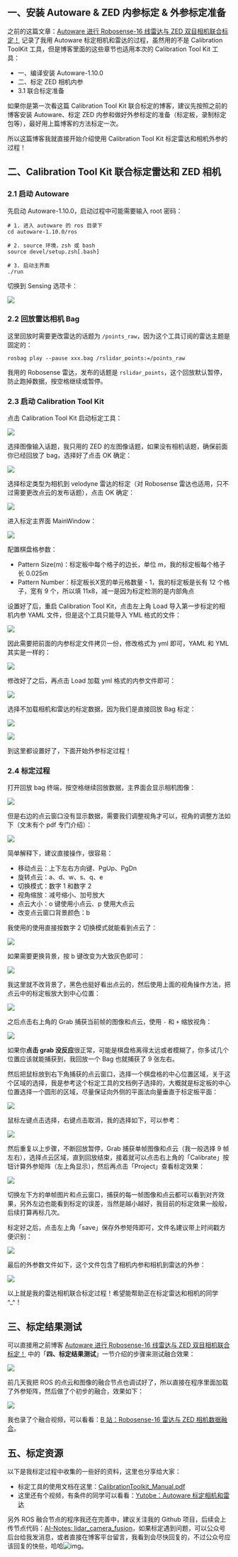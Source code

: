 ## 一、安装 Autoware & ZED 内参标定 & 外参标定准备

之前的这篇文章：[Autoware 进行 Robosense-16 线雷达与 ZED 双目相机联合标定！](https://dlonng.com/posts/autoware-calibr-1) 记录了我用 Autoware 标定相机和雷达的过程，虽然用的不是 Calibration ToolKit 工具，但是博客里面的这些章节也适用本次的  Calibration Tool Kit 工具：

- 一、编译安装 Autoware-1.10.0
- 二、标定 ZED 相机内参
- 3.1 联合标定准备

如果你是第一次看这篇 Calibration Tool Kit 联合标定的博客，建议先按照之前的博客安装 Autoware、标定 ZED 内参和做好外参标定的准备（标定板，录制标定包等），最好用上篇博客的方法标定一次。

所以这篇博客我就直接开始介绍使用 Calibration Tool Kit 标定雷达和相机外参的过程！

## 二、Calibration Tool Kit 联合标定雷达和 ZED 相机

### 2.1 启动 Autoware

先启动 Autoware-1.10.0，启动过程中可能需要输入 root 密码：

```shell
# 1. 进入 autoware 的 ros 目录下
cd autoware-1.10.0/ros

# 2. source 环境，zsh 或 bash
source devel/setup.zsh[.bash]

# 3. 启动主界面
./run
```

切换到 Sensing 选项卡：

![](https://dlonng.oss-cn-shenzhen.aliyuncs.com/blog/sensing.png)

### 2.2 回放雷达相机 Bag 

这里回放时需要更改雷达的话题为 `/points_raw`，因为这个工具订阅的雷达主题是固定的：

```shell
rosbag play --pause xxx.bag /rslidar_points:=/points_raw
```

我用的 Robosense 雷达，发布的话题是 `rslidar_points`，这个回放默认暂停，防止跑掉数据，按空格继续或暂停。

### 2.3 启动 Calibration Tool Kit

点击 Calibration Tool Kit 启动标定工具：

![](https://dlonng.oss-cn-shenzhen.aliyuncs.com/blog/calibration_tool_kit.png)

选择图像输入话题，我只用的 ZED 的左图像话题，如果没有相机话题，确保前面你已经回放了 bag，选择好了点击 OK 确定：

![](https://dlonng.oss-cn-shenzhen.aliyuncs.com/blog/left_imageraw.png)

选择标定类型为相机到 velodyne 雷达的标定（对 Robosense 雷达也适用，只不过需要更改点云的发布话题），点击 OK 确定：

![](https://dlonng.oss-cn-shenzhen.aliyuncs.com/blog/camera_velodyne.png)

进入标定主界面 MainWindow：

![](https://dlonng.oss-cn-shenzhen.aliyuncs.com/blog/main_window_config.png)

配置棋盘格参数：

- Pattern Size(m)：标定板中每个格子的边长，单位 m，我的标定板每个格子长 0.025m
- Pattern Number：标定板长X宽的单元格数量 - 1，我的标定板是长有 12 个格子，宽有 9 个，所以填 11x8，减一是因为标定检测的是内部角点

设置好了后，重启 Calibration Tool Kit，点击左上角 Load 导入第一步标定的相机内参 YAML 文件，但是这个工具只能导入 YML 格式的文件：

![](https://dlonng.oss-cn-shenzhen.aliyuncs.com/blog/only_yml.png)

因此需要把前面的内参标定文件拷贝一份，修改格式为 yml 即可，YAML 和 YML 其实是一样的：

![](https://dlonng.oss-cn-shenzhen.aliyuncs.com/blog/yaml2yml.png)

修改好了之后，再点击 Load 加载 yml 格式的内参文件即可：

![](https://dlonng.oss-cn-shenzhen.aliyuncs.com/blog/load_yml.png)

选择不加载相机和雷达的标定数据，因为我们是直接回放 Bag 标定：

![](https://dlonng.oss-cn-shenzhen.aliyuncs.com/blog/load_camera_data_no.png)

![](https://dlonng.oss-cn-shenzhen.aliyuncs.com/blog/load_cloud_data_no.png)

到这里都设置好了，下面开始外参标定过程！

### 2.4 标定过程

打开回放 bag 终端，按空格继续回放数据，主界面会显示相机图像：

![](https://dlonng.oss-cn-shenzhen.aliyuncs.com/blog/calibr_play_bag.png)

但是右边的点云窗口没有显示数据，需要我们调整视角才可以，视角的调整方法如下（文末有个 pdf 专门介绍）：

![](https://dlonng.oss-cn-shenzhen.aliyuncs.com/blog/basic_operations.png)

简单解释下，建议直接操作，很容易：

- 移动点云：上下左右方向键、PgUp、PgDn
- 旋转点云：a、d、w、s、q、e
- 切换模式：数字 1 和数字 2
- 视角缩放：减号缩小、加号放大
- 点云大小：o 键使用小点云、p 使用大点云
- 改变点云窗口背景颜色：b

我使用的使用直接按数字 2 切换模式就能看到点云了：

![](https://dlonng.oss-cn-shenzhen.aliyuncs.com/blog/mode_2.png)

如果需要更换背景，按 b 键改变为大致灰色即可：

![](https://dlonng.oss-cn-shenzhen.aliyuncs.com/blog/change_bgcolor.png)

我这里就不改背景了，黑色也挺好看出点云的，然后使用上面的视角操作方法，把点云中的标定板放大到中心位置：

![](https://dlonng.oss-cn-shenzhen.aliyuncs.com/blog/change_cloud_view2.png)

之后点击右上角的 Grab 捕获当前帧的图像和点云，使用 `-` 和 `+` 缩放视角：

![](https://dlonng.oss-cn-shenzhen.aliyuncs.com/blog/grab_3.png)

如果你**点击 grab 没反应**很正常，可能是棋盘格离得太远或者模糊了，你多试几个位置应该就能捕获到，我回放一个 Bag 也就捕获了 9 张左右。

然后把鼠标放到右下角捕获的点云窗口，选择一个棋盘格的中心位置区域，关于这个区域的选择，我是参考这个标定工具的文档例子选择的，大概就是标定板的中心位置选择一个圆形的区域，尽量保证向外侧的平面法向量垂直于标定板平面：

![](https://dlonng.oss-cn-shenzhen.aliyuncs.com/blog/CalibrationToolKitExample.png)

鼠标左键点击选择，右键点击取消，我的选择如下，可以参考：

![](https://dlonng.oss-cn-shenzhen.aliyuncs.com/blog/select_cloud2.png)

然后重复以上步骤，不断回放暂停，Grab 捕获单帧图像和点云（我一般选择 9 帧左右），选择点云区域，直到回放结束，接着就可以点击右上角的「Calibrate」按钮计算外参矩阵（左上角显示），然后再点击「Project」查看标定效果：

![](https://dlonng.oss-cn-shenzhen.aliyuncs.com/blog/result_4.png)

切换左下方的单帧图片和点云窗口，捕获的每一帧图像和点云都可以看到对齐效果，另外左边也能看到标定的误差，当然是越小越好，我目前的标定效果一般般，后续打算再标几次。

标定好之后，点击左上角「save」保存外参矩阵即可，文件名建议带上时间戳方便识别：

![](https://dlonng.oss-cn-shenzhen.aliyuncs.com/blog/save.png)

最后的外参数文件如下，这个文件包含了相机内参和相机到雷达的外参：

![](https://dlonng.oss-cn-shenzhen.aliyuncs.com/blog/ext_mat.png)

以上就是我的雷达相机联合标定过程！希望能帮助正在标定雷达和相机的同学 ^_^！

## 三、标定结果测试

可以直接用之前博客 [Autoware 进行 Robosense-16 线雷达与 ZED 双目相机联合标定！](https://dlonng.com/posts/autoware-calibr-1) 中的「**四、标定结果测试**」一节介绍的步骤来测试融合效果：

![](https://dlonng.oss-cn-shenzhen.aliyuncs.com/blog/cali_result_test.png)

前几天我把 ROS 的点云和图像的融合节点也调试好了，所以直接在程序里面加载了外参矩阵，然后做了个初步的融合，效果如下：

![](https://dlonng.oss-cn-shenzhen.aliyuncs.com/blog/ros_fusion_result.png)

我也录了个融合视频，可以看看：[B 站：Robosense-16 雷达与 ZED 相机数据融合](https://www.bilibili.com/video/BV1Sp4y1S74w)。

## 五、标定资源

以下是我标定过程中收集的一些好的资料，这里也分享给大家：

- 标定工具的使用文档在这里：[CalibrationToolkit_Manual.pdf](https://github.com/DLonng/AI-Notes/tree/master/SensorFusion/fusion_ws/src/calibration_publisher/docs)
- 这里还有个视频，有条件的同学可以看看：[Yutobe：Autoware 标定相机和雷达](https://www.youtube.com/watch?v=pfBmfgHf6zg)

另外 ROS 融合节点的程序我还在完善中，建议关注我的 Github 项目，后续会上传节点代码：[AI-Notes: lidar_camera_fusion](https://github.com/DLonng/AI-Notes/tree/master/SensorFusion/fusion_ws/src/lidar_camera_fusion)，如果标定遇到问题，可以公众号后台给我发消息，或者直接在博客平台留言，我看到会尽快回复的，不过公众号应该回复的快些，哈哈![img](file:///C:\Users\dlonn\AppData\Local\Temp\SGPicFaceTpBq\7172\190F826C.png)。

